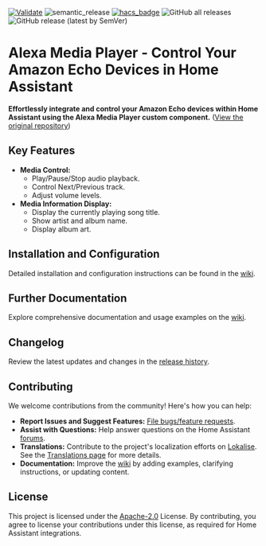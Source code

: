 [![Validate](https://github.com/alandtse/alexa_media_player/actions/workflows/validate.yaml/badge.svg)](https://github.com/alandtse/alexa_media_player/actions/workflows/validate.yaml)
![semantic_release](https://github.com/alandtse/alexa_media_player/workflows/semantic_release/badge.svg)
[![hacs_badge](https://img.shields.io/badge/HACS-Default-orange.svg)](https://github.com/hacs/integration)
![GitHub all releases](https://img.shields.io/github/downloads/alandtse/alexa_media_player/total)
![GitHub release (latest by SemVer)](https://img.shields.io/github/downloads/alandtse/alexa_media_player/latest/total)

# Alexa Media Player - Control Your Amazon Echo Devices in Home Assistant

**Effortlessly integrate and control your Amazon Echo devices within Home Assistant using the Alexa Media Player custom component.**  ([View the original repository](https://github.com/alandtse/alexa_media_player))

## Key Features

*   **Media Control:**
    *   Play/Pause/Stop audio playback.
    *   Control Next/Previous track.
    *   Adjust volume levels.
*   **Media Information Display:**
    *   Display the currently playing song title.
    *   Show artist and album name.
    *   Display album art.

## Installation and Configuration

Detailed installation and configuration instructions can be found in the [wiki](https://github.com/alandtse/alexa_media_player/wiki/Configuration).

## Further Documentation

Explore comprehensive documentation and usage examples on the [wiki](https://github.com/alandtse/alexa_media_player/wiki).

## Changelog

Review the latest updates and changes in the [release history](https://github.com/alandtse/alexa_media_player/releases).

## Contributing

We welcome contributions from the community! Here's how you can help:

*   **Report Issues and Suggest Features:** [File bugs/feature requests](https://github.com/alandtse/alexa_media_player/issues).
*   **Assist with Questions:** Help answer questions on the Home Assistant [forums](https://community.home-assistant.io/t/echo-devices-alexa-as-media-player-testers-needed/58639).
*   **Translations:** Contribute to the project's localization efforts on [Lokalise](https://app.lokalise.com/project/465185555eee18dd537ca6.39714580/). See the [Translations page](https://github.com/alandtse/alexa_media_player/wiki/Translations) for more details.
*   **Documentation:** Improve the [wiki](https://github.com/alandtse/alexa_media_player/wiki) by adding examples, clarifying instructions, or updating content.

## License

This project is licensed under the [Apache-2.0](LICENSE) License.  By contributing, you agree to license your contributions under this license, as required for Home Assistant integrations.